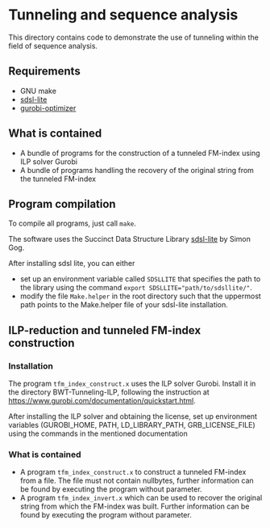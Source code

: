 # Tunneling and sequence analysis
This directory contains code to demonstrate the use of tunneling within the field of sequence analysis.

## Requirements
- GNU make
- [sdsl-lite](https://github.com/simongog/sdsl-lite)
- [gurobi-optimizer](https://www.gurobi.com/products/gurobi-optimizer/)

## What is contained
- A bundle of programs for the construction of a tunneled FM-index using ILP solver Gurobi
- A bundle of programs handling the recovery of the original string from the tunneled FM-index

## Program compilation
To compile all programs, just call `make`.

The software uses the Succinct Data Structure Library [sdsl-lite](https://github.com/simongog/sdsl-lite) by Simon Gog.

After installing sdsl lite, you can either
- set up an environment variable called `SDSLLITE` that specifies the path to the library
  using the command `export SDSLLITE="path/to/sdsllite/"`.
- modify the file `Make.helper` in the root directory such that the uppermost path points to the Make.helper file
  of your sdsl-lite installation.

## ILP-reduction and tunneled FM-index construction

### Installation
The program `tfm_index_construct.x` uses the ILP solver Gurobi.
Install it in the directory BWT-Tunneling-ILP, following the instruction at https://www.gurobi.com/documentation/quickstart.html.

After installing the ILP solver and obtaining the license, set up environment variables (GUROBI_HOME, PATH, LD_LIBRARY_PATH, GRB_LICENSE_FILE) using the commands in the mentioned documentation

### What is contained
- A program `tfm_index_construct.x` to construct a tunneled FM-index from a file.
  The file must not contain nullbytes, further information can be found by executing the program without parameter.
- A program `tfm_index_invert.x` which can be used to recover the original string from which the FM-index was built.
  Further information can be found by executing the program without parameter.
